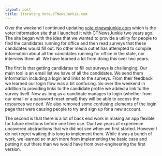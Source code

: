 ```yaml
---
layout: post
title: Iterating Vote.CTNewsJunkie.com
---
```

Over the weekend I continued updating [vote.ctnewsjunkie.com](https://vote.ctnewsjunkie.com/) which is the voter information site that I launched it with CTNewsJunkie two years ago. The site began with the idea that we wanted to provide a utility for people to find the candidates running for office and then read surveys that these candidates would fill out. No other media outlet has attempted to compile information about all the candidates running for office in the state, nor interview them all. We have learned a lot from doing this over two years.

The first is that getting candidates to fill out surveys is challenging. Our main tool is an email list we have of all the candidates. We send them information including a login and links to the surveys. From their feedback we learned our login flow was a bit confusing. So over the weekend in addition to providing links to the candidate profile we added a link to the survey itself. Now as long as a candidate manages to login (whether from our email or a password reset email) they will be able to access the resources we need. We also removed some confusing elements of the login page that were causing people to try and sign up for a new account. 

The second is that there is a lot of back end work in making an app flexible for future elections before one time use. Our two years of experience uncovered abstractions that we did not see when we first started. However I do not regret waiting this long to implement them. While it was a bunch of work, we learned so much more from implementing the basic case and putting it out there than we would have from over-engineering the first version.
